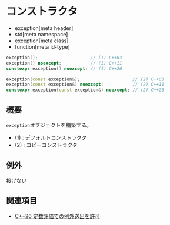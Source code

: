 # コンストラクタ
* exception[meta header]
* std[meta namespace]
* exception[meta class]
* function[meta id-type]

```cpp
exception();                    // (1) C++03
exception() noexcept;           // (1) C++11
constexpr exception() noexcept; // (1) C++26

exception(const exception&);                    // (2) C++03
exception(const exception&) noexcept;           // (2) C++11
constexpr exception(const exception&) noexcept; // (2) C++26
```

## 概要
`exception`オブジェクトを構築する。

- (1) : デフォルトコンストラクタ
- (2) : コピーコンストラクタ


## 例外
投げない


## 関連項目
- [C++26 定数評価での例外送出を許可](/lang/cpp26/allowing_exception_throwing_in_constant-evaluation.md)
